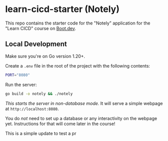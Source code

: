 # learn-cicd-starter (Notely)

This repo contains the starter code for the "Notely" application for the "Learn CICD" course on [Boot.dev](https://boot.dev).

## Local Development

Make sure you're on Go version 1.20+.

Create a `.env` file in the root of the project with the following contents:

```bash
PORT="8080"
```

Run the server:

```bash
go build -o notely && ./notely
```

*This starts the server in non-database mode.* It will serve a simple webpage at `http://localhost:8080`.

You do *not* need to set up a database or any interactivity on the webpage yet. Instructions for that will come later in the course!

This is a simple update to test a pr
